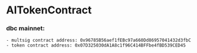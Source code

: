 # AITokenContract

### dbc mainnet:
    - multsig contract address: 0x96785B56aef1fEBc97a660Dd86957041432d3fbC
    - token contract address: 0x07D325030dA1A8c1f96C414BFFbe4fBD539CED45